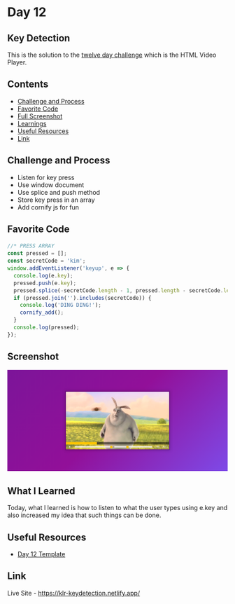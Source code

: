 # Day 12

## Key Detection

This is the solution to the [twelve day challenge](https://javascript30.com/)
which is the HTML Video Player.

## Contents

- [Challenge and Process](#challenge-and-process)
- [Favorite Code](#favorite-code)
- [Full Screenshot](#screenshot)
- [Learnings](#what-i-learned)
- [Useful Resources](#useful-resources)
- [Link](#link)

## Challenge and Process

- Listen for key press
- Use window document
- Use splice and push method
- Store key press in an array
- Add cornify js for fun

## Favorite Code

```js
//* PRESS ARRAY
const pressed = [];
const secretCode = 'kim';
window.addEventListener('keyup', e => {
  console.log(e.key);
  pressed.push(e.key);
  pressed.splice(-secretCode.length - 1, pressed.length - secretCode.length);
  if (pressed.join('').includes(secretCode)) {
    console.log('DING DING!');
    cornify_add();
  }
  console.log(pressed);
});
```

## Screenshot

![](https://github.com/Karllouise-code/javascript-30/blob/day12/resources/fullscreenshot.png)

## What I Learned

Today, what I learned is how to listen to what the user types using e.key and
also increased my idea that such things can be done.

## Useful Resources

- [Day 12 Template](https://github.com/wesbos/JavaScript30/tree/master/12%20-%20Key%20Sequence%20Detection)

## Link

Live Site - <https://klr-keydetection.netlify.app/>
